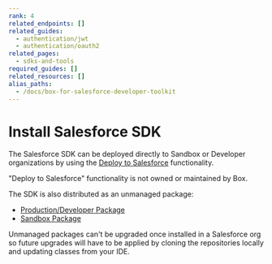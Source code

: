 ```yaml
---
rank: 4
related_endpoints: []
related_guides:
  - authentication/jwt
  - authentication/oauth2
related_pages:
  - sdks-and-tools
required_guides: []
related_resources: []
alias_paths: 
  - /docs/box-for-salesforce-developer-toolkit
---
```


# Install Salesforce SDK

The Salesforce SDK can be deployed directly to Sandbox or Developer
organizations by using the [Deploy to Salesforce][deploy_salesforce]
functionality.

<Message type='notice'>
  "Deploy to Salesforce" functionality is not owned or maintained by Box.
</Message>

The SDK is also distributed as an unmanaged package:

- [Production/Developer Package][salesforce_pkg_prod]
- [Sandbox Package][salesforce_pkg_sandbox]

<Message type='warning'>
  Unmanaged packages can't be upgraded once installed in a Salesforce org so
  future upgrades will have to be applied by cloning the repositories locally
  and updating classes from your IDE.
</Message>

[deploy_salesforce]: https://githubsfdeploy.herokuapp.com/?owner=box&repo=box-salesforce-sdk
[salesforce_pkg_prod]: https://cloud.box.com/Box-Apex-SDK
[salesforce_pkg_sandbox]: https://cloud.box.com/Box-Apex-SDK-Sandbox

